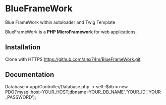 # BlueFrameWork
Blue FrameWork within autoloader and Twig Template


BlueFrameWork is a **PHP MicroFramework** for web applications.

Installation
------------

Clone with HTTPS
https://github.com/alex74m/BlueFrameWork.git

Documentation
-------------

Database = app/Controller/Database.php
-> self::$db = new PDO('mysql:host=YOUR_HOST;dbname=YOUR_DB_NAME','YOUR_ID','YOUR_PASSWORD');


